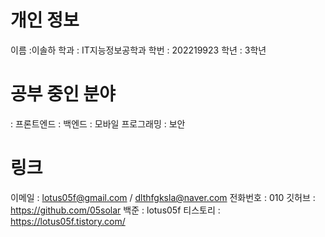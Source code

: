 # 개인 정보

이름 :이솔하
학과 : IT지능정보공학과
학번 : 202219923
학년 : 3학년


# 공부 중인 분야 

: 프론트엔드
: 백엔드
: 모바일 프로그래밍
: 보안 


# 링크

이메일 : lotus05f@gmail.com / dlthfgksla@naver.com
전화번호 : 010
깃허브 : https://github.com/05solar
백준 : lotus05f
티스토리 : https://lotus05f.tistory.com/
